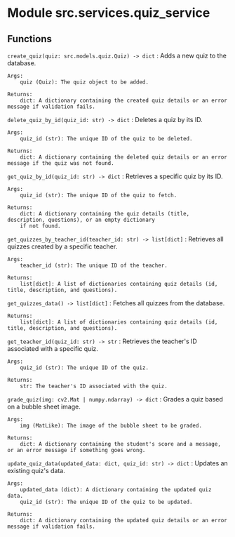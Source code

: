 Module src.services.quiz_service
================================

Functions
---------

`create_quiz(quiz: src.models.quiz.Quiz) ‑> dict`
:   Adds a new quiz to the database.
    
    Args:
        quiz (Quiz): The quiz object to be added.
    
    Returns:
        dict: A dictionary containing the created quiz details or an error message if validation fails.

`delete_quiz_by_id(quiz_id: str) ‑> dict`
:   Deletes a quiz by its ID.
    
    Args:
        quiz_id (str): The unique ID of the quiz to be deleted.
    
    Returns:
        dict: A dictionary containing the deleted quiz details or an error message if the quiz was not found.

`get_quiz_by_id(quiz_id: str) ‑> dict`
:   Retrieves a specific quiz by its ID.
    
    Args:
        quiz_id (str): The unique ID of the quiz to fetch.
    
    Returns:
        dict: A dictionary containing the quiz details (title, description, questions), or an empty dictionary
        if not found.

`get_quizzes_by_teacher_id(teacher_id: str) ‑> list[dict]`
:   Retrieves all quizzes created by a specific teacher.
    
    Args:
        teacher_id (str): The unique ID of the teacher.
    
    Returns:
        list[dict]: A list of dictionaries containing quiz details (id, title, description, and questions).

`get_quizzes_data() ‑> list[dict]`
:   Fetches all quizzes from the database.
    
    Returns:
        list[dict]: A list of dictionaries containing quiz details (id, title, description, and questions).

`get_teacher_id(quiz_id: str) ‑> str`
:   Retrieves the teacher's ID associated with a specific quiz.
    
    Args:
        quiz_id (str): The unique ID of the quiz.
    
    Returns:
        str: The teacher's ID associated with the quiz.

`grade_quiz(img: cv2.Mat | numpy.ndarray) ‑> dict`
:   Grades a quiz based on a bubble sheet image.
    
    Args:
        img (MatLike): The image of the bubble sheet to be graded.
    
    Returns:
        dict: A dictionary containing the student's score and a message, or an error message if something goes wrong.

`update_quiz_data(updated_data: dict, quiz_id: str) ‑> dict`
:   Updates an existing quiz's data.
    
    Args:
        updated_data (dict): A dictionary containing the updated quiz data.
        quiz_id (str): The unique ID of the quiz to be updated.
    
    Returns:
        dict: A dictionary containing the updated quiz details or an error message if validation fails.